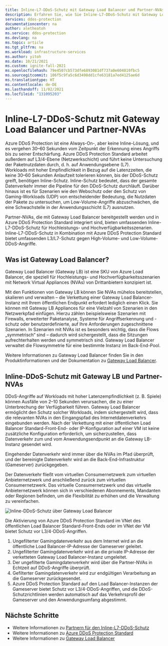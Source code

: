 ```yaml
---
title: Inline-L7-DDoS-Schutz mit Gateway Load Balancer und Partner-NVAs
description: Erfahren Sie, wie Sie Inline-L7-DDoS-Schutz mit Gateway Load Balancer und Partner-NVAs erstellen und aktivieren.
services: ddos-protection
documentationcenter: na
author: aletheatoh
ms.service: ddos-protection
ms.devlang: na
ms.topic: article
ms.tgt_pltfrm: na
ms.workload: infrastructure-services
ms.author: yitoh
ms.date: 10/21/2021
ms.custom: ignite-fall-2021
ms.openlocfilehash: 79e4507cb573dfe6893081df737a0e604810fbc5
ms.sourcegitcommit: 106f5c9fa5c6d3498dd1cfe63181a7ed4125ae6d
ms.translationtype: HT
ms.contentlocale: de-DE
ms.lasthandoff: 11/02/2021
ms.locfileid: "131095203"
---
```

# <a name="inline-l7-ddos-protection-with-gateway-load-balancer-and-partner-nvas"></a>Inline-L7-DDoS-Schutz mit Gateway Load Balancer und Partner-NVAs

Azure DDoS Protection ist eine Always-On-, aber keine Inline-Lösung, und es vergehen 30–60 Sekunden vom Zeitpunkt der Erkennung eines Angriffs bis zu seiner Entschärfung. Azure DDoS Protection Standard arbeitet außerdem auf L3/4-Ebene (Netzwerkschicht) und führt keine Untersuchung der Paketnutzdaten durch, d. h. auf Anwendungsebene (L7).  
Workloads mit hoher Empfindlichkeit in Bezug auf die Latenzzeiten, die keine 30–60 Sekunden Anlaufzeit tolerieren können, bis der DDoS-Schutz greift, benötigen Inline-Schutz. Inline-Schutz bedeutet, dass der gesamte Datenverkehr immer die Pipeline für den DDoS-Schutz durchläuft. Darüber hinaus ist es für Szenarien wie den Webschutz oder den Schutz von Gaming-Workloads (UDP) von entscheidender Bedeutung, die Nutzdaten der Pakete zu untersuchen, um Low-Volume-Angriffe abzuschwächen, die eine Schwachstelle in der Anwendungsschicht (L7) ausnutzen. 

Partner-NVAs, die mit Gateway Load Balancer bereitgestellt werden und in Azure DDoS Protection Standard integriert sind, bieten umfassenden Inline-L7-DDoS-Schutz für Hochleistungs- und Hochverfügbarkeitsszenarien. Inline-L7-DDoS-Schutz in Kombination mit Azure DDoS Protection Standard bietet umfassenden L3/L7-Schutz gegen High-Volume- und Low-Volume-DDoS-Angriffe. 

## <a name="what-is-a-gateway-load-balancer"></a>Was ist Gateway Load Balancer?
Gateway Load Balancer (Gateway LB) ist eine SKU von Azure Load Balancer, die speziell für Hochleistungs- und Hochverfügbarkeitsszenarien mit Network Virtual Appliances (NVAs) von Drittanbietern konzipiert ist.

Mit den Funktionen von Gateway LB können Sie NVAs mühelos bereitstellen, skalieren und verwalten – die Verkettung einer Gateway Load Balancer-Instanz mit Ihrem öffentlichen Endpunkt erfordert lediglich einen Klick.  Sie können mit Gateway LB Appliances für eine Vielzahl von Szenarien in den Netzwerkpfad einfügen. Hierzu zählen beispielsweise Szenarien mit Firewalls, erweiterter Paketanalyse, Systeme für Angriffserkennung und -schutz oder benutzerdefinierte, auf Ihre Anforderungen zugeschnittene Szenarien. In Szenarien mit NVAs ist es besonders wichtig, dass die Flows „symmetrisch“ sind – dadurch wird sichergestellt, dass die Sitzungen aufrechterhalten werden und symmetrisch sind. Gateway Load Balancer verwaltet die Flowsymmetrie für eine bestimmte Instanz im Back-End-Pool.

Weitere Informationen zu Gateway Load Balancer finden Sie in den Produktinformationen und der Dokumentation zu [Gateway Load Balancer](https://aka.ms/gatewaylb). 

## <a name="inline-ddos-protection-with-gateway-lb-and-partner-nvas"></a>Inline-DDoS-Schutz mit Gateway LB und Partner-NVAs

DDoS-Angriffe auf Workloads mit hoher Latenzempfindlichkeit (z. B. Spiele) können Ausfälle von 2–10 Sekunden verursachen, die zu einer Unterbrechung der Verfügbarkeit führen. Gateway Load Balancer ermöglicht den Schutz solcher Workloads, indem sichergestellt wird, dass die relevanten NVAs in den Eingangspfad des Internetdatenverkehrs eingebunden werden. Nach der Verkettung mit einer öffentlichen Load Balancer Standard-Front-End- oder IP-Konfiguration auf einer VM ist keine zusätzliche Konfiguration erforderlich, um sicherzustellen, dass Datenverkehr zum und vom Anwendungsendpunkt an die Gateway LB-Instanz gesendet wird. 

Eingehender Datenverkehr wird immer über die NVAs im Pfad überprüft, und der bereinigte Datenverkehr wird an die Back-End-Infrastruktur (Gameserver) zurückgegeben. 

Der Datenverkehr fließt vom virtuellen Consumernetzwerk zum virtuellen Anbieternetzwerk und anschließend zurück zum virtuellen Consumernetzwerk. Das virtuelle Consumernetzwerk und das virtuelle Anbieternetzwerk können sich in verschiedenen Abonnements, Mandanten oder Regionen befinden, um die Flexibilität zu erhöhen und die Verwaltung zu vereinfachen.

![Inline-DDoS-Schutz über Gateway Load Balancer](./media/ddos-glb.png)
 
Die Aktivierung von Azure DDoS Protection Standard im VNet des öffentlichen Load Balancer Standard-Front-Ends oder im VNet der VM bietet Schutz vor L3/4-DDoS-Angriffen. 
1.  Ungefilterter Gamingdatenverkehr aus dem Internet wird an die öffentliche Load Balancer-IP-Adresse der Gameserver geleitet. 
2.  Ungefilterter Gamingdatenverkehr wird an die private IP-Adresse der verketteten Gateway Load Balancer-Instanz umgeleitet. 
3.  Der ungefilterte Gamingdatenverkehr wird über die Partner-NVAs in Echtzeit auf DDoS-Angriffe überprüft. 
4.  Gefilterter Gamingdatenverkehr wird zur endgültigen Verarbeitung an die Gameserver zurückgesendet.
5.  Azure DDoS Protection Standard auf den Load Balancer-Instanzen der Gameserver bietet Schutz vor L3/4-DDoS-Angriffen, und die DDoS-Schutzrichtlinien werden automatisch auf das Verkehrsprofil der Gameserver und den Anwendungsumfang abgestimmt. 

## <a name="next-steps"></a>Nächste Schritte
- Weitere Informationen zu [Partnern für den Inline-L7-DDoS-Schutz](https://aka.ms/inlineddospartners)
- Weitere Informationen zu [Azure DDoS Protection Standard](https://aka.ms/ddosprotectiondocs)
- Weitere Informationen zu [Gateway Load Balancer](https://aka.ms/gatewaylb)
